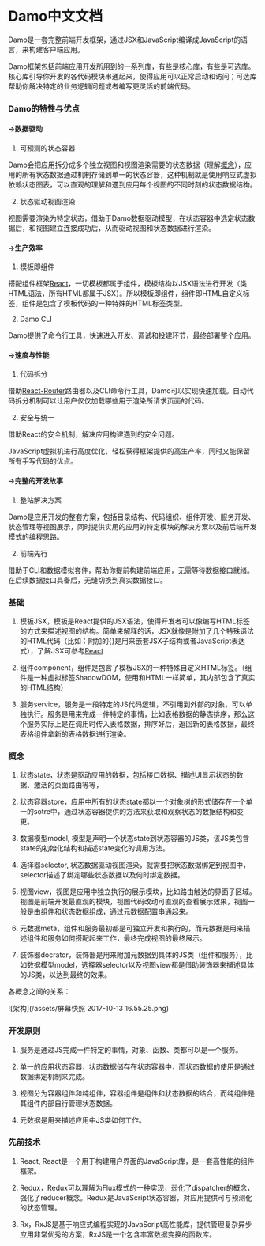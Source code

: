 # Damo中文文档

Damo是一套完整前端开发框架，通过JSX和JavaScript编译成JavaScript的语言，来构建客户端应用。

Damo框架包括前端应用开发所用到的一系列库，有些是核心库，有些是可选库。核心库引导你开发的各代码模块串通起来，使得应用可以正常启动和访问；可选库帮助你解决特定的业务逻辑问题或者编写更灵活的前端代码。

### Damo的特性与优点

#### →数据驱动

1. 可预测的状态容器

  Damo会把应用拆分成多个独立视图和视图渲染需要的状态数据（理解[概念](#概念)），应用的所有状态数据通过机制存储到单一的状态容器，这种机制就是使用响应式虚拟依赖状态图表，可以直观的理解和遇到应用每个视图的不同时刻的状态数据结构。

2. 状态驱动视图渲染

  视图需要渲染为特定状态，借助于Damo数据驱动模型，在状态容器中选定状态数据后，和视图建立连接成功后，从而驱动视图和状态数据进行渲染。


#### →生产效率

1. 模板即组件

  搭配组件框架[React](http://www.runoob.com/react/react-tutorial.html)，一切模板都属于组件，模板结构以JSX语法进行开发（类HTML语法，所有HTML都属于JSX）。所以模板即组件，组件即HTML自定义标签，组件是包含了模板代码的一种特殊的HTML标签类型。

2. Damo CLI

  Damo提供了命令行工具，快速进入开发、调试和投建环节，最终部署整个应用。


#### →速度与性能

1. 代码拆分

  借助[React-Router](http://react-guide.github.io/react-router-cn/docs/API.html)路由器以及CLI命令行工具，Damo可以实现快速加载。自动代码拆分机制可以让用户仅仅加载哪些用于渲染所请求页面的代码。

2. 安全与统一

  借助React的安全机制，解决应用构建遇到的安全问题。

  JavaScript虚拟机进行高度优化，轻松获得框架提供的高生产率，同时又能保留所有手写代码的优点。


#### →完整的开发故事

1. 整站解决方案

  Damo是应用开发的整套方案，包括目录结构、代码组织、组件开发、服务开发、状态管理等视图展示，同时提供实用的应用的特定模块的解决方案以及前后端开发模式的编程思路。

2. 前端先行

  借助于CLI和数据模拟套件，帮助你提前构建前端应用，无需等待数据接口就绪。在后续数据接口具备后，无缝切换到真实数据接口。


### 基础

1. 模板JSX，模板是React提供的JSX语法，使得开发者可以像编写HTML标签的方式来描述视图的结构。简单来解释的话，JSX就像是附加了几个特殊语法的HTML代码（比如：附加的{}是用来嵌套JSX子结构或者JavaScript表达式），了解JSX可参考[React](http://www.runoob.com/react/react-tutorial.html)

2. 组件component，组件是包含了模板JSX的一种特殊自定义HTML标签。（组件是一种虚拟标签ShadowDOM，使用和HTML一样简单，其内部包含了真实的HTML结构）

3. 服务service，服务是一段特定的JS代码逻辑，不引用到外部的对象，可以单独执行。服务是用来完成一件特定的事情，比如表格数据的静态排序，那么这个服务实际上是在调用时传入表格数据，排序好后，返回新的表格数据，最终表格组件拿新的表格数据进行渲染。


### 概念

1. 状态state，状态是驱动应用的数据，包括接口数据、描述UI显示状态的数据、激活的页面路由等等，

2. 状态容器store，应用中所有的状态state都以一个对象树的形式储存在一个单一的sotre中，通过状态容器提供的方法来获取和观察状态的数据结构和变更。

3. 数据模型model, 模型是声明一个状态state到状态容器的JS类，该JS类包含state的初始化结构和描述state变化的调用方法。

4. 选择器selector, 状态数据驱动视图渲染，就需要把状态数据绑定到视图中，selector描述了绑定哪些状态数据以及何时绑定数据。

5. 视图view，视图是应用中独立执行的展示模块，比如路由触达的界面子区域。视图是前端开发最直观的模块，视图代码改动可直观的查看展示效果，视图一般是由组件和状态数据组成，通过元数据配置串通起来。

6. 元数据meta，组件和服务最初都是可独立开发和执行的，而元数据是用来描述组件和服务如何搭配起来工作，最终完成视图的最终展示。

7. 装饰器docrator，装饰器是用来附加元数据到具体的JS类（组件和服务），比如数据模型model，选择器selector以及视图view都是借助装饰器来描述具体的JS类，以达到最终的效果。


各概念之间的关系：

![架构](/assets/屏幕快照 2017-10-13 16.55.25.png)

### 开发原则

1. 服务是通过JS完成一件特定的事情，对象、函数、类都可以是一个服务。

2. 单一的应用状态容器，状态数据储存在状态容器中，而状态数据的使用是通过数据绑定机制来完成。

3. 视图分为容器组件和纯组件，容器组件是组件和状态数据的结合，而纯组件是其组件内部自行管理状态数据。

4. 元数据是用来描述应用中JS类如何工作。


### 先前技术

1. React, React是一个用于构建用户界面的JavaScript库，是一套高性能的组件框架。

2. Redux，Redux可以理解为Flux模式的一种实现，弱化了dispatcher的概念，强化了reducer概念。Redux是JavaScript状态容器，对应用提供可与预测化的状态管理。

3. Rx，RxJS是基于响应式编程实现的JavaScript高性能库，提供管理复杂异步应用非常优秀的方案，RxJS是一个包含丰富数据变换的函数库。


